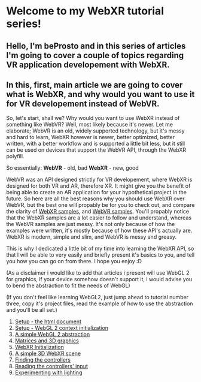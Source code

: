 # Welcome to my WebXR tutorial series!
## Hello, I'm beProsto and in this series of articles I'm going to cover a couple of topics regarding VR application developement with WebXR. 
## In this, first, main article we are going to cover what is WebXR, and why would you want to use it for VR developement instead of WebVR.

So, let's start, shall we?
Why would you want to use WebXR instead of something like WebVR? Well, most likely because it's newer.
Let me elaborate; WebVR is an old, widely supported technology, but it's messy and hard to learn, WebXR however is newer,
better optimized, better written, with a better workflow and is supported a little bit less, 
but it still can be used on devices that support the WebVR API, through the WebXR polyfill.

So essentially:
**WebVR** - old, bad
**WebXR** - new, good

WebVR was an API designed strictly for VR developement, where WebXR is designed for both VR and AR, therefore XR.
It might give you the benefit of being able to create an AR application for your hypothetical project in the future.
So here are all the best reasons why you should use WebXR over WebVR, but the best one will propably be for you to check out,
and compare the clarity of [WebXR samples](https://immersive-web.github.io/webxr-samples/), and [WebVR samples](https://webvr.info/samples/).
You'll propably notice that the WebXR samples are a lot easier to follow and understand, whereas the WebVR samples are just messy.
It's not only because of how the examples were written, it's mostly because of how these API's actually are.
WebXR is modern, simple and slim, and WebVR is messy and greasy.

This is why I dedicated a little bit of my time into learning the WebXR API, 
so that I will be able to very easily and briefly present it's basics to you, 
and tell you how you can go on from there.
I hope you enjoy :D

(As a disclaimer i would like to add that articles i present will use WebGL 2 for graphics, 
if your device somehow doesn't support it, i would advise you to bend the abstraction to fit the needs of WebGL)

(If you don't feel like learning WebGL2, just jump ahead to tutorial number three, copy it's project files, read the example of how to use the abstraction and you'll be all set.)

1. [Setup - the html document](tutorial1)
2. [Setup - WebGL 2 context initialization](tutorial2)
3. [A simple WebGL 2 abstraction](tutorial3)
4. [Matrices and 3D graphics](tutorial4)
5. [WebXR Initialization](tutorial5)
6. [A simple 3D WebXR scene](tutorial6)
7. [Finding the controllers](tutorial7)
8. [Reading the controllers' input](tutorial8)
9. [Experimenting with lighting](tutorial9)